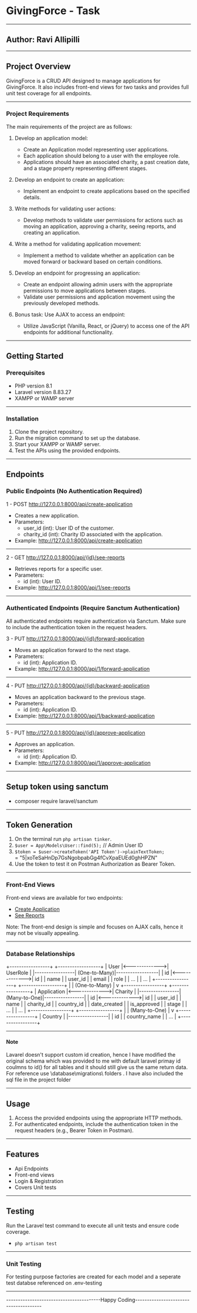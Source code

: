 # GivingForce - Task

-----------------------------------------------------------------------------------------

## Author: Ravi Allipilli

-----------------------------------------------------------------------------------------

## Project Overview

GivingForce is a CRUD API designed to manage applications for GivingForce. It also includes front-end views for two tasks and provides full unit test coverage for all endpoints.

-----------------------------------------------------------------------------------------

### Project Requirements

The main requirements of the project are as follows:

1. Develop an application model:
   - Create an Application model representing user applications.
   - Each application should belong to a user with the employee role.
   - Applications should have an associated charity, a past creation date, and a stage property representing different stages.

2. Develop an endpoint to create an application:
   - Implement an endpoint to create applications based on the specified details.

3. Write methods for validating user actions:
   - Develop methods to validate user permissions for actions such as moving an application, approving a charity, seeing reports, and creating an application.

4. Write a method for validating application movement:
   - Implement a method to validate whether an application can be moved forward or backward based on certain conditions.

5. Develop an endpoint for progressing an application:
   - Create an endpoint allowing admin users with the appropriate permissions to move applications between stages.
   - Validate user permissions and application movement using the previously developed methods.

6. Bonus task: Use AJAX to access an endpoint:
   - Utilize JavaScript (Vanilla, React, or jQuery) to access one of the API endpoints for additional functionality.

-----------------------------------------------------------------------------------------

## Getting Started

### Prerequisites

- PHP version 8.1
- Laravel version 8.83.27
- XAMPP or WAMP server

-----------------------------------------------------------------------------------------

### Installation

1. Clone the project repository.
2. Run the migration command to set up the database.
3. Start your XAMPP or WAMP server.
4. Test the APIs using the provided endpoints.

-----------------------------------------------------------------------------------------

## Endpoints

### Public Endpoints (No Authentication Required)

1 - POST http://127.0.0.1:8000/api/create-application
  - Creates a new application.
  - Parameters:
    - user_id (int): User ID of the customer.
    - charity_id (int): Charity ID associated with the application.
  - Example: http://127.0.0.1:8000/api/create-application

-----------------------------------------------------------------------------------------

2 - GET http://127.0.0.1:8000/api/{id}/see-reports
  - Retrieves reports for a specific user.
  - Parameters:
    - id (int): User ID.
  - Example: http://127.0.0.1:8000/api/1/see-reports

-----------------------------------------------------------------------------------------

### Authenticated Endpoints (Require Sanctum Authentication)

All authenticated endpoints require authentication via Sanctum. Make sure to include the authentication token in the request headers.

3 - PUT http://127.0.0.1:8000/api/{id}/forward-application
  - Moves an application forward to the next stage.
  - Parameters:
    - id (int): Application ID.
  - Example: http://127.0.0.1:8000/api/1/forward-application

-----------------------------------------------------------------------------------------

4 - PUT http://127.0.0.1:8000/api/{id}/backward-application
  - Moves an application backward to the previous stage.
  - Parameters:
    - id (int): Application ID.
  - Example: http://127.0.0.1:8000/api/1/backward-application

-----------------------------------------------------------------------------------------

5 - PUT http://127.0.0.1:8000/api/{id}/approve-application
  - Approves an application.
  - Parameters:
    - id (int): Application ID.
  - Example: http://127.0.0.1:8000/api/1/approve-application

-----------------------------------------------------------------------------------------

## Setup token using sanctum

- composer require laravel/sanctum

-----------------------------------------------------------------------------------------

## Token Generation

1. On the terminal run `php artisan tinker`.
2. `$user = App\Models\User::find(5);` // Admin User ID    
3. `$token = $user->createToken('API Token')->plainTextToken;`  
       = "5|xoTeSaHnDp7GsNgobpabGg4fCvXpaEUEd0ghHPZN" 
4. Use the token to test it on Postman Authorization as Bearer Token.

-----------------------------------------------------------------------------------------

### Front-End Views

Front-end views are available for two endpoints:

- [Create Application](http://127.0.0.1:8000/api/create-application)
- [See Reports](http://127.0.0.1:8000/api/1/see-reports) 

Note: The front-end design is simple and focuses on AJAX calls, hence it may not be visually appealing.

-----------------------------------------------------------------------------------------

### Database Relationships

+-----------------+                +------------------+
|      User       |<------------->|     UserRole     |
|-----------------|  (One-to-Many)|------------------|
| id              |<------------->| id               |
| name            |                | user_id          |
| email           |                | role             |
| ...             |                | ...              |
+-----------------+                +------------------+
       |
       |
(One-to-Many)
       |
       v
+-----------------+                +-----------------+
|  Application    |<------------->|     Charity     |
|-----------------|  (Many-to-One)|-----------------|
| id              |<------------->| id              |
| user_id         |                | name            |
| charity_id      |                | country_id      |
| date_created    |                | is_approved     |
| stage           |                | ...             |
| ...             |                +-----------------+
+-----------------+
       |
       |
(Many-to-One)
       |
       v
+-----------------+
|    Country      |
|-----------------|
| id              |
| country_name    |
| ...             |
+-----------------+

-----------------------------------------------------------------------------------------

#### Note

Lavarel doesn't support custom id creation, hence I have modified the original schema which was provided to me with default laravel primay id coulmns to id()  for all tables and it should still give us the same return data. 
For reference use \database\migrations\ folders . I have also included the sql file in the project folder

-----------------------------------------------------------------------------------------

## Usage

1. Access the provided endpoints using the appropriate HTTP methods.
2. For authenticated endpoints, include the authentication token in the request headers (e.g., Bearer Token in Postman).

-----------------------------------------------------------------------------------------

## Features

- Api Endpoints
- Front-end views
- Login & Registration
- Covers Unit tests

-----------------------------------------------------------------------------------------

## Testing

Run the Laravel test command to execute all unit tests and ensure code coverage.

- `php artisan test`

-----------------------------------------------------------------------------------------

### Unit Testing

For testing purpose factories are created for each model and a seperate test databse referenced on .env-testing

-----------------------------------------------------------------------------------------

----------------------------------------Happy Coding--------------------------------------
